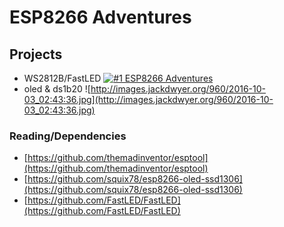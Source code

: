 # ESP8266 Adventures

## Projects

- WS2812B/FastLED 
[![#1 ESP8266 Adventures](http://files.jackdwyer.org/2016_10_06-18:42:49.png)](https://youtu.be/349AKBOlgZM "#1 ESP8266 Adventures")
- oled & ds1b20
![http://images.jackdwyer.org/960/2016-10-03_02:43:36.jpg](http://images.jackdwyer.org/960/2016-10-03_02:43:36.jpg)

### Reading/Dependencies
- [https://github.com/themadinventor/esptool](https://github.com/themadinventor/esptool)
- [https://github.com/squix78/esp8266-oled-ssd1306](https://github.com/squix78/esp8266-oled-ssd1306)
- [https://github.com/FastLED/FastLED](https://github.com/FastLED/FastLED)
